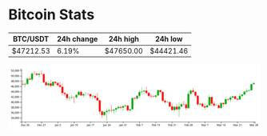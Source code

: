 # Bitcoin Stats

BTC/USDT|24h change|24h high|24h low|
|---|---|---|---|
|$47212.53|6.19%|$47650.00|$44421.46|

<img src="./chart.svg">
